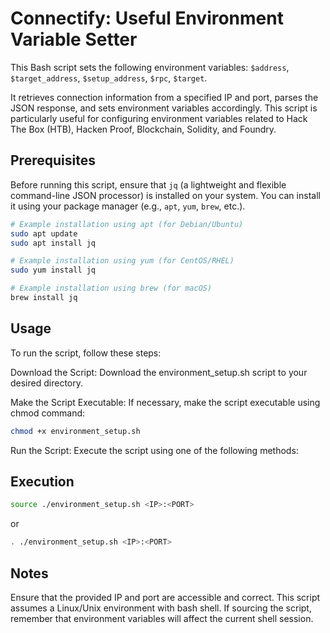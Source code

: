 # Connectify: Useful Environment Variable Setter

This Bash script sets the following environment variables: `$address`, `$target_address`, `$setup_address`, `$rpc`, `$target`.

It retrieves connection information from a specified IP and port, parses the JSON response, and sets environment variables accordingly. This script is particularly useful for configuring environment variables related to Hack The Box (HTB), Hacken Proof, Blockchain, Solidity, and Foundry.

## Prerequisites

Before running this script, ensure that `jq` (a lightweight and flexible command-line JSON processor) is installed on your system. You can install it using your package manager (e.g., `apt`, `yum`, `brew`, etc.).

```bash
# Example installation using apt (for Debian/Ubuntu)
sudo apt update
sudo apt install jq
```

```bash
# Example installation using yum (for CentOS/RHEL)
sudo yum install jq
```

```bash
# Example installation using brew (for macOS)
brew install jq
```

## Usage
To run the script, follow these steps:

Download the Script: Download the environment_setup.sh script to your desired directory.

Make the Script Executable: If necessary, make the script executable using chmod command:

```bash
chmod +x environment_setup.sh
```

Run the Script: Execute the script using one of the following methods:

## Execution

```bash
source ./environment_setup.sh <IP>:<PORT>
```

or

```bash
. ./environment_setup.sh <IP>:<PORT>
```

## Notes

Ensure that the provided IP and port are accessible and correct.
This script assumes a Linux/Unix environment with bash shell.
If sourcing the script, remember that environment variables will affect the current shell session.

